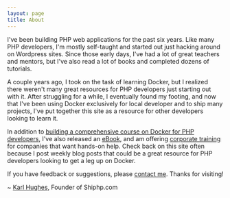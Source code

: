 ```yaml
---
layout: page
title: About
---
```


I've been building PHP web applications for the past six years. Like many PHP developers, I'm mostly self-taught and started out just hacking around on Wordpress sites. Since those early days, I've had a lot of great teachers and mentors, but I've also read a lot of books and completed dozens of tutorials.

A couple years ago, I took on the task of learning Docker, but I realized there weren't many great resources for PHP developers just starting out with it. After struggling for a while, I eventually found my footing, and now that I've been using Docker exclusively for local developer and to ship many projects, I've put together this site as a resource for other developers looking to learn it.

In addition to [building a comprehensive course on Docker for PHP developers](/courses), I've also released an [eBook](/books), and am offering [corporate training](/training) for companies that want hands-on help. Check back on this site often because I post weekly blog posts that could be a great resource for PHP developers looking to get a leg up on Docker.

If you have feedback or suggestions, please [contact me](/contact). Thanks for visiting!

~ [Karl Hughes](https://www.karllhughes.com/), Founder of Shiphp.com
